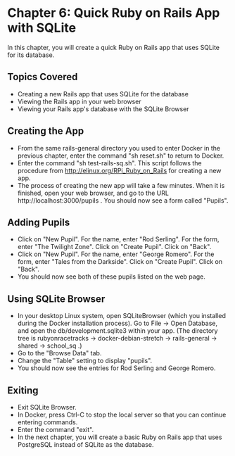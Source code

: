 # Chapter 6: Quick Ruby on Rails App with SQLite

In this chapter, you will create a quick Ruby on Rails app that uses SQLite for its database.

## Topics Covered
* Creating a new Rails app that uses SQLite for the database
* Viewing the Rails app in your web browser
* Viewing your Rails app's database with the SQLite Browser

## Creating the App
* From the same rails-general directory you used to enter Docker in the previous chapter, enter the command "sh reset.sh" to return to Docker.
* Enter the command "sh test-rails-sq.sh".  This script follows the procedure from http://elinux.org/RPi_Ruby_on_Rails for creating a new app.
* The process of creating the new app will take a few minutes.  When it is finished, open your web browser, and go to the URL http://localhost:3000/pupils .  You should now see a form called "Pupils".

## Adding Pupils
* Click on "New Pupil".  For the name, enter "Rod Serling".  For the form, enter "The Twilight Zone".  Click on "Create Pupil".  Click on "Back".
* Click on "New Pupil".  For the name, enter "George Romero".  For the form, enter "Tales from the Darkside".  Click on "Create Pupil".  Click on "Back".
* You should now see both of these pupils listed on the web page.

## Using SQLite Browser
* In your desktop Linux system, open SQLiteBrowser (which you installed during the Docker installation process).  Go to File -> Open Database, and open the db/development.sqlite3 within your app.  (The directory tree is rubyonracetracks -> docker-debian-stretch -> rails-general -> shared -> school_sq .)
* Go to the "Browse Data" tab.
* Change the "Table" setting to display "pupils".
* You should now see the entries for Rod Serling and George Romero.

## Exiting
* Exit SQLite Browser.
* In Docker, press Ctrl-C to stop the local server so that you can continue entering commands.
* Enter the command "exit".
* In the next chapter, you will create a basic Ruby on Rails app that uses PostgreSQL instead of SQLite as the database.
